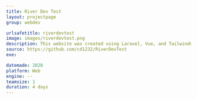```yaml
---
title: River Dev Test
layout: projectpage
group: webdev

urlsafetitle: riverdevtest
image: images/riverdevtest.png
description: This website was created using Laravel, Vue, and TailwindCSS. The brief for this is part of a dev test for a full stack developer by RIVER <a href="https://weareriver.nz/development-test">https://weareriver.nz/development-test</a> 
source: https://github.com/cd1232/RiverDevTest
exe:

datemade: 2020
platform: Web
engine: --
teamsize: 1
duration: 4 days
---
```

